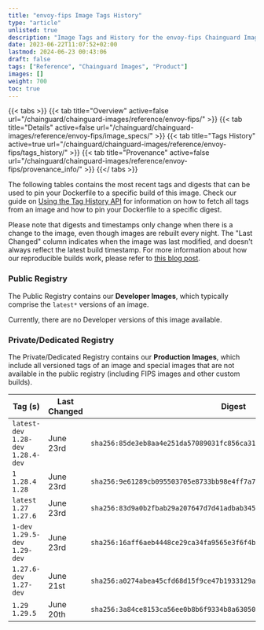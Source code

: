 ```yaml
---
title: "envoy-fips Image Tags History"
type: "article"
unlisted: true
description: "Image Tags and History for the envoy-fips Chainguard Image"
date: 2023-06-22T11:07:52+02:00
lastmod: 2024-06-23 00:43:06
draft: false
tags: ["Reference", "Chainguard Images", "Product"]
images: []
weight: 700
toc: true
---
```


{{< tabs >}}
{{< tab title="Overview" active=false url="/chainguard/chainguard-images/reference/envoy-fips/" >}}
{{< tab title="Details" active=false url="/chainguard/chainguard-images/reference/envoy-fips/image_specs/" >}}
{{< tab title="Tags History" active=true url="/chainguard/chainguard-images/reference/envoy-fips/tags_history/" >}}
{{< tab title="Provenance" active=false url="/chainguard/chainguard-images/reference/envoy-fips/provenance_info/" >}}
{{</ tabs >}}

The following tables contains the most recent tags and digests that can be used to pin your Dockerfile to a specific build of this image. Check our guide on [Using the Tag History API](/chainguard/chainguard-images/using-the-tag-history-api/) for information on how to fetch all tags from an image and how to pin your Dockerfile to a specific digest.

Please note that digests and timestamps only change when there is a change to the image, even though images are rebuilt every night. The "Last Changed" column indicates when the image was last modified, and doesn't always reflect the latest build timestamp. For more information about how our reproducible builds work, please refer to [this blog post](https://www.chainguard.dev/unchained/reproducing-chainguards-reproducible-image-builds).

### Public Registry
The Public Registry contains our **Developer Images**, which typically comprise the `latest*` versions of an image.

Currently, there are no Developer versions of this image available.

### Private/Dedicated Registry
The Private/Dedicated Registry contains our **Production Images**, which include all versioned tags of an image and special images that are not available in the public registry (including FIPS images and other custom builds).

| Tag (s)                               | Last Changed | Digest                                                                    |
|---------------------------------------|--------------|---------------------------------------------------------------------------|
|  `latest-dev` `1.28-dev` `1.28.4-dev` | June 23rd    | `sha256:85de3eb8aa4e251da57089031fc856ca310a837177b32d8dd882baf794fdd680` |
|  `1` `1.28.4` `1.28`                  | June 23rd    | `sha256:9e61289cb095503705e8733bb98e4ff7a73dbd3150f2aad78e9517202ee36325` |
|  `latest` `1.27` `1.27.6`             | June 23rd    | `sha256:83d9a0b2fbab29a207647d7d41adbab345e1a75bbe577b0ce3b781c7520cc692` |
|  `1-dev` `1.29.5-dev` `1.29-dev`      | June 23rd    | `sha256:16aff6aeb4448ce29ca34fa9565e3f6f4b511362ed09dfeac73f6c68d42ffcf8` |
|  `1.27.6-dev` `1.27-dev`              | June 21st    | `sha256:a0274abea45cfd68d15f9ce47b1933129ab4a4a0cabc5809f2744f102ea36d60` |
|  `1.29` `1.29.5`                      | June 20th    | `sha256:3a84ce8153ca56ee0b8b6f9334b8a63050eab930c4b9ea5fea27f9e0986bcfd4` |


